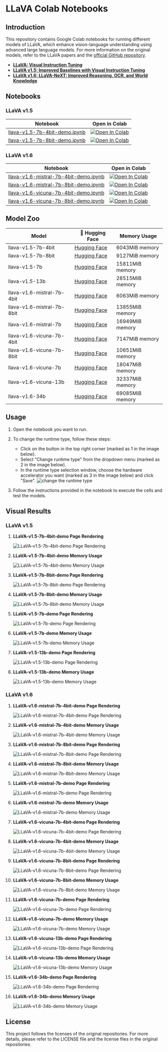 # LLaVA Colab Notebooks

## Introduction

This repository contains Google Colab notebooks for running different models of LLaVA, which enhance vision-language understanding using advanced large language models. For more information on the original models, refer to the LLaVA papers and the [official GitHub repository](https://github.com/haotian-liu/LLaVA).

- **[LLaVA: Visual Instruction Tuning](https://arxiv.org/abs/2304.08485)**
- **[LLaVA v1.5: Improved Baselines with Visual Instruction Tuning](https://arxiv.org/abs/2310.03744)**
- **[LLaVA v1.6: LLaVA-NeXT: Improved Reasoning, OCR, and World Knowledge](https://llava-vl.github.io/blog/2024-01-30-llava-next/)**

## Notebooks

### LLaVA v1.5

| Notebook | Open in Colab |
|----------|---------------|
| [llava-v1.5-7b-4bit-demo.ipynb](LLaVA-1.5-colab/llava-v1.5-7b-4bit-demo.ipynb) | [![Open In Colab](https://colab.research.google.com/assets/colab-badge.svg)](https://colab.research.google.com/drive/10u5esolIasNodq3o-u7tTlsig9Wc7I01) |
| [llava-v1.5-7b-8bit-demo.ipynb](LLaVA-1.5-colab/llava-v1.5-7b-8bit-demo.ipynb) | [![Open In Colab](https://colab.research.google.com/assets/colab-badge.svg)](https://colab.research.google.com/drive/1Zucn57MQ62peKAkVeLnbYzxPsBSJtPCP) |

### LLaVA v1.6

| Notebook | Open in Colab |
|----------|---------------|
| [llava-v1.6-mistral-7b-4bit-demo.ipynb](LLaVA-1.6-colab/llava-v1.6-mistral-7b-4bit-demo.ipynb) | [![Open In Colab](https://colab.research.google.com/assets/colab-badge.svg)](https://colab.research.google.com/drive/1yt7OySStluITFr6_VWe2KtHAV32nh1Kv) |
| [llava-v1.6-mistral-7b-8bit-demo.ipynb](LLaVA-1.6-colab/llava-v1.6-mistral-7b-8bit-demo.ipynb) | [![Open In Colab](https://colab.research.google.com/assets/colab-badge.svg)](https://colab.research.google.com/drive/1C392iYC0cU6Ibr3ubcrMua7zKn73Ue7f) |
| [llava-v1.6-vicuna-7b-4bit-demo.ipynb](LLaVA-1.6-colab/llava-v1.6-vicuna-7b-4bit-demo.ipynb) | [![Open In Colab](https://colab.research.google.com/assets/colab-badge.svg)](https://colab.research.google.com/drive/1iSxqkLRZsBHJJC1OJDUPGpD553VOG0iL) |
| [llava-v1.6-vicuna-7b-8bit-demo.ipynb](LLaVA-1.6-colab/llava-v1.6-vicuna-7b-8bit-demo.ipynb) | [![Open In Colab](https://colab.research.google.com/assets/colab-badge.svg)](https://colab.research.google.com/drive/1V1by9KupqogcZ5OidwBZYe1KMi6EBRVN) |


## Model Zoo



| Model                        | 🤗 Hugging Face                                                         | Memory Usage        |
|------------------------------|-------------------------------------------------------------------------|---------------------|
| llava-v1.5-7b-4bit           | [Hugging Face](https://huggingface.co/liuhaotian/llava-v1.5-7b)         | 6043MiB  memory     |
| llava-v1.5-7b-8bit           | [Hugging Face](https://huggingface.co/liuhaotian/llava-v1.5-7b)         | 9127MiB  memory     |
| llava-v1.5-7b                | [Hugging Face](https://huggingface.co/liuhaotian/llava-v1.5-7b)         | 15811MiB memory     |
| llava-v1.5-13b               | [Hugging Face](https://huggingface.co/liuhaotian/llava-v1.5-13b)        | 28515MiB memory     |
| llava-v1.6-mistral-7b-4bit   | [Hugging Face](https://huggingface.co/liuhaotian/llava-v1.6-mistral-7b) | 6063MiB  memory     |
| llava-v1.6-mistral-7b-8bit   | [Hugging Face](https://huggingface.co/liuhaotian/llava-v1.6-mistral-7b) | 13855MiB memory     |
| llava-v1.6-mistral-7b        | [Hugging Face](https://huggingface.co/liuhaotian/llava-v1.6-mistral-7b) | 16949MiB memory     |
| llava-v1.6-vicuna-7b-4bit    | [Hugging Face](https://huggingface.co/liuhaotian/llava-v1.6-vicuna-7b)  | 7147MiB  memory     |
| llava-v1.6-vicuna-7b-8bit    | [Hugging Face](https://huggingface.co/liuhaotian/llava-v1.6-vicuna-7b)  | 10651MiB memory     |
| llava-v1.6-vicuna-7b         | [Hugging Face](https://huggingface.co/liuhaotian/llava-v1.6-vicuna-7b)  | 18047MiB memory     |
| llava-v1.6-vicuna-13b        | [Hugging Face](https://huggingface.co/liuhaotian/llava-v1.6-vicuna-13b) | 32337MiB memory     |
| llava-v1.6-34b               | [Hugging Face](https://huggingface.co/liuhaotian/llava-v1.6-34b)        | 69085MiB memory     |

## Usage

1. Open the notebook you want to run.
2. To change the runtime type, follow these steps:
   
   - Click on the button in the top right corner (marked as 1 in the image below).
   - Select "Change runtime type" from the dropdown menu (marked as 2 in the image below).
   - In the runtime type selection window, choose the hardware accelerator you want (marked as 3 in the image below) and click "Save".
   ![change the runtime type](image/runtime.png)
3. Follow the instructions provided in the notebook to execute the cells and test the models.

## Visual Results

### LLaVA v1.5

1. **LLaVA-v1.5-7b-4bit-demo Page Rendering**

    ![LLaVA-v1.5-7b-4bit-demo Page Rendering](image/llava-v1.5-7b-4bit-demo.jpg)

2. **LLaVA-v1.5-7b-4bit-demo Memory Usage**

    ![LLaVA-v1.5-7b-4bit-demo Memory Usage](image/llava-v1.5-7b-4bit-demo-Memory.jpg)

3. **LLaVA-v1.5-7b-8bit-demo Page Rendering**

    ![LLaVA-v1.5-7b-8bit-demo Page Rendering](image/llava-v1.5-7b-8bit-demo.jpg)

4. **LLaVA-v1.5-7b-8bit-demo Memory Usage**

    ![LLaVA-v1.5-7b-8bit-demo Memory Usage](image/llava-v1.5-7b-8bit-demo-Memory.jpg)

5. **LLaVA-v1.5-7b-demo Page Rendering**

    ![LLaVA-v1.5-7b-demo Page Rendering](image/llava-v1.5-7b-demo.jpg)

6. **LLaVA-v1.5-7b-demo Memory Usage**

    ![LLaVA-v1.5-7b-demo Memory Usage](image/llava-v1.5-7b-demo-Memory.jpg)

7. **LLaVA-v1.5-13b-demo Page Rendering**

    ![LLaVA-v1.5-13b-demo Page Rendering](image/llava-v1.5-13b-demo.jpg)

8. **LLaVA-v1.5-13b-demo Memory Usage**

    ![LLaVA-v1.5-13b-demo Memory Usage](image/llava-v1.5-13b-demo-Memory.jpg)

### LLaVA v1.6

1. **LLaVA-v1.6-mistral-7b-4bit-demo Page Rendering**

    ![LLaVA-v1.6-mistral-7b-4bit-demo Page Rendering](image/llava-v1.6-mistral-7b-4bit-demo.jpg)

2. **LLaVA-v1.6-mistral-7b-4bit-demo Memory Usage**

    ![LLaVA-v1.6-mistral-7b-4bit-demo Memory Usage](image/llava-v1.6-mistral-7b-4bit-demo-Memory.jpg)

3. **LLaVA-v1.6-mistral-7b-8bit-demo Page Rendering**

    ![LLaVA-v1.6-mistral-7b-8bit-demo Page Rendering](image/llava-v1.6-mistral-7b-8bit-demo.jpg)

4. **LLaVA-v1.6-mistral-7b-8bit-demo Memory Usage**

    ![LLaVA-v1.6-mistral-7b-8bit-demo Memory Usage](image/llava-v1.6-mistral-7b-8bit-demo-Memory.jpg)

5. **LLaVA-v1.6-mistral-7b-demo Page Rendering**

    ![LLaVA-v1.6-mistral-7b-demo Page Rendering](image/llava-v1.6-mistral-7b-demo.jpg)

6. **LLaVA-v1.6-mistral-7b-demo Memory Usage**

    ![LLaVA-v1.6-mistral-7b-demo Memory Usage](image/llava-v1.6-mistral-7b-demo-Memory.jpg)

7. **LLaVA-v1.6-vicuna-7b-4bit-demo Page Rendering**

    ![LLaVA-v1.6-vicuna-7b-4bit-demo Page Rendering](image/llava-v1.6-vicuna-7b-4bit-demo.jpg)
8. **LLaVA-v1.6-vicuna-7b-4bit-demo Memory Usage**

    ![LLaVA-v1.6-vicuna-7b-4bit-demo Memory Usage](image/llava-v1.6-vicuna-7b-4bit-demo-Memory.jpg)
9. **LLaVA-v1.6-vicuna-7b-8bit-demo Page Rendering**

    ![LLaVA-v1.6-vicuna-7b-8bit-demo Page Rendering](image/llava-v1.6-vicuna-7b-8bit-demo.jpg)

10. **LLaVA-v1.6-vicuna-7b-8bit-demo Memory Usage**

    ![LLaVA-v1.6-vicuna-7b-8bit-demo Memory Usage](image/llava-v1.6-vicuna-7b-8bit-demo-Memory.jpg)

11. **LLaVA-v1.6-vicuna-7b-demo Page Rendering**

    ![LLaVA-v1.6-vicuna-7b-demo Page Rendering](image/llava-v1.6-vicuna-7b-demo.jpg)

12. **LLaVA-v1.6-vicuna-7b-demo Memory Usage**

    ![LLaVA-v1.6-vicuna-7b-demo Memory Usage](image/llava-v1.6-vicuna-7b-demo-Memory.jpg)
13. **LLaVA-v1.6-vicuna-13b-demo Page Rendering**

    ![LLaVA-v1.6-vicuna-13b-demo Page Rendering](image/llava-v1.6-vicuna-13b-demo.jpg)

14. **LLaVA-v1.6-vicuna-13b-demo Memory Usage**

    ![LLaVA-v1.6-vicuna-13b-demo Memory Usage](image/llava-v1.6-vicuna-13b-demo-Memory.jpg)

15. **LLaVA-v1.6-34b-demo Page Rendering**

    ![LLaVA-v1.6-34b-demo Page Rendering](image/llava-v1.6-34b-demo.jpg)

16. **LLaVA-v1.6-34b-demo Memory Usage**

    ![LLaVA-v1.6-34b-demo Memory Usage](image/llava-v1.6-34b-demo-Memory.jpg)



## License

This project follows the licenses of the original repositories. For more details, please refer to the LICENSE file and the license files in the original repositories.
